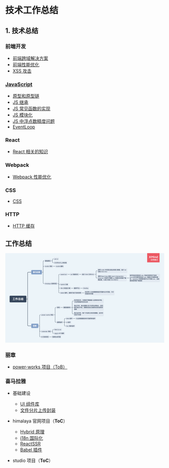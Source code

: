 # 技术工作总结

## 1. 技术总结

### 前端开发

- [前端跨域解决方案](./技术/前端开发/前端跨域解决方案.md)
- [前端性能优化](./技术/前端开发/前端性能优化/README.md)
- [XSS 攻击](./技术/前端开发/前端安全/XSS攻击.md)

### [JavaScript](./技术/JavaScript/README.md)

- [原型和原型链](./技术/JavaScript/原型和原型链.md)
- [JS 继承](./技术/JavaScript/JS继承.md)
- [JS 常见函数的实现](./技术/JavaScript/JS常见函数的实现.md)
- [JS 模块化](./技术/JavaScript/JS模块化.md)
- [JS 中浮点数精度问题](./技术/JavaScript/JS中浮点数精度问题.md)
- [EventLoop](./技术/JavaScript/EventLoop.md)

### React

- [React 相关的知识](./技术/React/README.md)

### Webpack

- [Webpack 性能优化](./技术/Webpack/Webpack性能优化.md)

### CSS

- [CSS](./技术/CSS/CSS.md)

### HTTP

- [HTTP 缓存](./技术/HTTP/HTTP缓存.md)

## 工作总结

<img src="./assets/工作总结.png">

### 丽章

- [power-works 项目（ToB）](./丽章/power-works项目.md)

### 喜马拉雅

- 基础建设

  - [UI 组件库](./喜马拉雅/基础建设/UI组件库.md)
  - [文件分片上传封装](./喜马拉雅/基础建设/文件分片上传封装.md)

- himalaya 官网项目（**ToC**）

  - [Hybrid 原理](./喜马拉雅/himalaya官网项目/Hybrid原理.md)
  - [i18n 国际化](./喜马拉雅/himalaya官网项目/i18n国际化.md)
  - [ReactSSR](./喜马拉雅/himalaya官网项目/ReactSSR.md)
  - [Babel 插件](./喜马拉雅/himalaya官网项目/babel插件.md)

- studio 项目（**ToC**）
